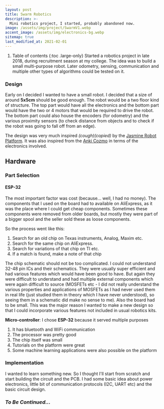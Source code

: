 ```yaml
---
layout: post
title: Swarm Robotics
description: >-
  Mini robotics project, I started, probably abandoned now.
image: /assets/img/project/SwarmV1.webp
accent_image: /assets/img/electronics-bg.webp
sitemap: true
last_modified_at: 2021-02-01
---
```

1. Table of contents
{:toc .large-only}
Started a robotics project in late 2018, during recruitment season at my college. The idea was to build a small multi-purpose robot. Later odometry, sensing, communication and multiple other types of algorithms could be tested on it.  
### Design
Early on I decided I wanted to have a small robot. I decided that a size of around **5x5cm** should be good enough. The robot would be a two floor kind of structure. The top part would have all the electronics and the bottom part would have the two or 4 motors that would be required to drive the robot. The bottom part could also house the encoders (for odometry) and the various proximity sensors (to check distance from objects and to check if the robot was going to fall off from an edge).

The design was very much inspired *(cough)(copied)* by the [Jasmine Robot Platform](http://www.swarmrobot.org/). It was also inspired from the [Anki Cozmo](https://www.digitaldreamlabs.com/pages/cozmo) in terms of the electronics involved.

## Hardware
### Part Selection
#### ESP-32
The most important factor was cost (because... well, I had no money). The components that I used on the board had to available on AliExpress, as it was the place where I could get cheap components. Sometimes these components were removed from older boards, but mostly they were part of a bigger spool and the seller sold these as loose components.

So the process went like this:
1. Search for an old chip on Texas instruments, Analog, Maxim etc.
2. Search for the same chip on AliExpress.
3. Search for variations of that chip on TI etc.
4. If a match is found, make a note of that chip

The chip schematic should not be too complicated. I could not understand 32-48 pin ICs and their schematics. They were usually super efficient and had various features which would have been good to have. But again they were difficult to understand and had multiple external components which were again difficult to source (MOSFETs etc - I did not really understand the various properties and applications of MOSFETs as I had never used them in real life (just studied them in theory which I have never understood), so seeing them in a schematic did make no sense to me). Also the board had to be small. This was the major reason I wanted to make a new design so that I could incorporate various features not included in usual robotics kits.

**Micro-controller**: I chose **ESP-32** because it served multiple purposes
1. It has bluetooth and WiFi communication
2. The processor was pretty good
3. The chip itself was small
4. Tutorials on the platform were great
5. Some machine learning applications were also possible on the platform

### Implementation
I wanted to learn something new. So I thought I'll start from scratch and start building the circuit and the PCB. I had some basic idea about power electronics, little bit of communication protocols (I2C, UART etc) and the basic circuit design.

### *To Be Continued...*

